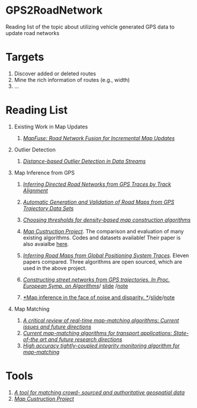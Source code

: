 # GPS2RoadNetwork
Reading list of the topic about utilizing vehicle generated GPS data to update road networks

**Targets**
==

1. Discover added or deleted routes
2. Mine the rich information of routes (e.g., width)
3. ...


**Reading List**
==

1. Existing Work in Map Updates

	1. [*MapFuse: Road Network Fusion for Incremental Map Updates*](/papers/mapfuse.pdf)



2. Outlier Detection

	1. [*Distance-based Outlier Detection in Data Streams*](/papers/distanceOutlier.pdf)

3. Map Inference from GPS

	1. [*Inferring Directed Road Networks from GPS Traces by Track Alignment*](/papers/ijgi-04-02446.pdf)

	2. [*Automatic Generation and Validation of Road Maps from GPS Trajectory Data Sets*](/papers/p1523-li.pdf)
	3. [*Choosing thresholds for density-based map construction algorithms*](/papers/a24-ahmed.pdf)
	4. [*Map Custruction Project*](http://mapconstruction.org). The comparison and evaluation of many existing algorithms. Codes and datasets available! Their paper is also avaialbe [here](/papers/comparisonMapConstruction.pdf).
	5. [*Inferring Road Maps from Global Positioning System Traces*](/papers/2291-08.pdf). Eleven papers compared. Three algorithms are open sourced, which are used in the above project.
	6. [*Constructing street networks from GPS trajectories. In Proc. European Symp. on Algorithms*](http://cs.utsa.edu/~mahmed/Publications/csm_esa2012.pdf)/ [slide](http://algo12.fri.uni-lj.si/reg/proc/presentations/IitsUwfgHiFhcKptMVSlFPedl.pdf) /[note](notes/note_Ahem.md)
	7. [*Map inference in the face of noise and disparity. *](http://www.cs.uic.edu/pub/Bits/JamesBiagioni/biagioni-gis12.pdf)/[slide](http://www.cs.uic.edu/pub/Bits/JamesBiagioni/biagioni-gis12-slides.pdf)/[note](notes/note_Biagioni12.md)
	
4. Map Matching

	1. [*A critical review of real-time map-matching algorithms: Current issues and future directions*](/papers/1-s2.0-S0198971514000908-main.pdf)
	2. [*Current map-matching algorithms for transport applications: State-of-the art and future research directions*](/papers/1-s2.0-S0968090X07000265-main.pdf)
	3. [*High accuracy tightly-coupled integrity monitoring algorithm for map-matching*](/papers/1-s2.0-S0968090X13001629-main.pdf)
	
	
**Tools**
==

1. [*A tool for matching crowd- sourced and authoritative geospatial data*](/papers/A-Tool-Du-ID31.pdf)
2. [*Map Custruction Project*](http://mapconstruction.org)

